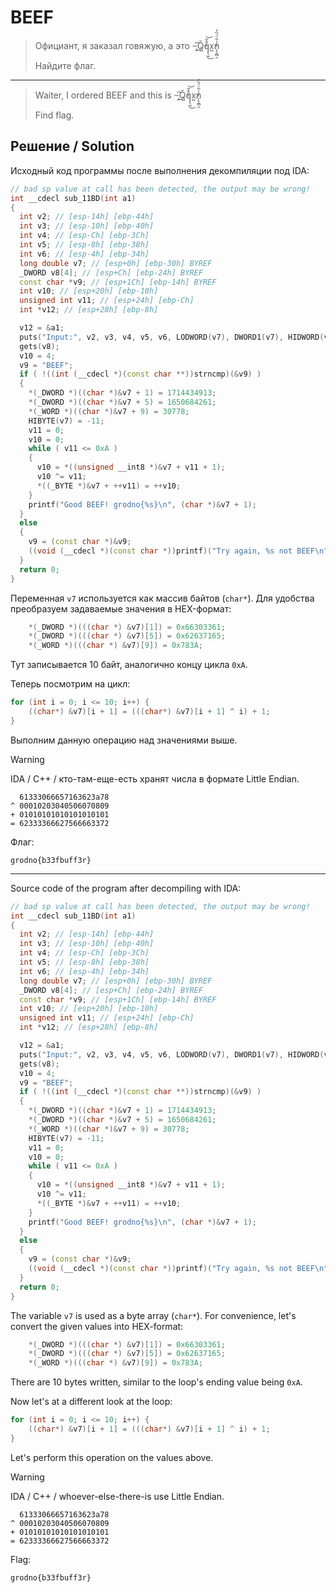 # BEEF

> Официант, я заказал говяжую, а это ~̡͆Q͍̓̆͟q̨̖͖̎̽̃͜͝x͍̕n̨̞̼̻̯̾͋̈́̏̓
>
> Найдите флаг.

---

> Waiter, I ordered BEEF and this is ~̡͆Q͍̓̆͟q̨̖͖̎̽̃͜͝x͍̕n̨̞̼̻̯̾͋̈́̏̓
>
> Find flag.

## Решение / Solution

Исходный код программы после выполнения декомпиляции под IDA:

```c++
// bad sp value at call has been detected, the output may be wrong!
int __cdecl sub_11BD(int a1)
{
  int v2; // [esp-14h] [ebp-44h]
  int v3; // [esp-10h] [ebp-40h]
  int v4; // [esp-Ch] [ebp-3Ch]
  int v5; // [esp-8h] [ebp-38h]
  int v6; // [esp-4h] [ebp-34h]
  long double v7; // [esp+0h] [ebp-30h] BYREF
  _DWORD v8[4]; // [esp+Ch] [ebp-24h] BYREF
  const char *v9; // [esp+1Ch] [ebp-14h] BYREF
  int v10; // [esp+20h] [ebp-10h]
  unsigned int v11; // [esp+24h] [ebp-Ch]
  int *v12; // [esp+28h] [ebp-8h]

  v12 = &a1;
  puts("Input:", v2, v3, v4, v5, v6, LODWORD(v7), DWORD1(v7), HIDWORD(v7), v8[0], v8[1], v8[2]);
  gets(v8);
  v10 = 4;
  v9 = "BEEF";
  if ( !((int (__cdecl *)(const char **))strncmp)(&v9) )
  {
    *(_DWORD *)((char *)&v7 + 1) = 1714434913;
    *(_DWORD *)((char *)&v7 + 5) = 1650684261;
    *(_WORD *)((char *)&v7 + 9) = 30778;
    HIBYTE(v7) = -11;
    v11 = 0;
    v10 = 0;
    while ( v11 <= 0xA )
    {
      v10 = *((unsigned __int8 *)&v7 + v11 + 1);
      v10 ^= v11;
      *((_BYTE *)&v7 + ++v11) = ++v10;
    }
    printf("Good BEEF! grodno{%s}\n", (char *)&v7 + 1);
  }
  else
  {
    v9 = (const char *)&v9;
    ((void (__cdecl *)(const char *))printf)("Try again, %s not BEEF\n");
  }
  return 0;
}
```

Переменная `v7` используется как массив байтов (`char*`). Для удобства преобразуем задаваемые
значения в HEX-формат:

```c++
    *(_DWORD *)(((char *) &v7)[1]) = 0x66303361;
    *(_DWORD *)(((char *) &v7)[5]) = 0x62637165;
    *(_WORD *)(((char *) &v7)[9]) = 0x783A;
```

Тут записывается 10 байт, аналогично концу цикла `0xA`.

Теперь посмотрим на цикл:

```c++
for (int i = 0; i <= 10; i++) {
    ((char*) &v7)[i + 1] = (((char*) &v7)[i + 1] ^ i) + 1;
}
```

Выполним данную операцию над значениями выше.

> [!WARNING]
> IDA / C++ / кто-там-еще-есть хранят числа в формате Little Endian.

```plain
  61333066657163623a78
^ 00010203040506070809
+ 01010101010101010101
= 62333366627566663372
```

Флаг:

```plain
grodno{b33fbuff3r}
```

---

Source code of the program after decompiling with IDA:

```c++
// bad sp value at call has been detected, the output may be wrong!
int __cdecl sub_11BD(int a1)
{
  int v2; // [esp-14h] [ebp-44h]
  int v3; // [esp-10h] [ebp-40h]
  int v4; // [esp-Ch] [ebp-3Ch]
  int v5; // [esp-8h] [ebp-38h]
  int v6; // [esp-4h] [ebp-34h]
  long double v7; // [esp+0h] [ebp-30h] BYREF
  _DWORD v8[4]; // [esp+Ch] [ebp-24h] BYREF
  const char *v9; // [esp+1Ch] [ebp-14h] BYREF
  int v10; // [esp+20h] [ebp-10h]
  unsigned int v11; // [esp+24h] [ebp-Ch]
  int *v12; // [esp+28h] [ebp-8h]

  v12 = &a1;
  puts("Input:", v2, v3, v4, v5, v6, LODWORD(v7), DWORD1(v7), HIDWORD(v7), v8[0], v8[1], v8[2]);
  gets(v8);
  v10 = 4;
  v9 = "BEEF";
  if ( !((int (__cdecl *)(const char **))strncmp)(&v9) )
  {
    *(_DWORD *)((char *)&v7 + 1) = 1714434913;
    *(_DWORD *)((char *)&v7 + 5) = 1650684261;
    *(_WORD *)((char *)&v7 + 9) = 30778;
    HIBYTE(v7) = -11;
    v11 = 0;
    v10 = 0;
    while ( v11 <= 0xA )
    {
      v10 = *((unsigned __int8 *)&v7 + v11 + 1);
      v10 ^= v11;
      *((_BYTE *)&v7 + ++v11) = ++v10;
    }
    printf("Good BEEF! grodno{%s}\n", (char *)&v7 + 1);
  }
  else
  {
    v9 = (const char *)&v9;
    ((void (__cdecl *)(const char *))printf)("Try again, %s not BEEF\n");
  }
  return 0;
}
```

The variable `v7` is used as a byte array (`char*`). For convenience, let's convert the given values
into HEX-format:

```c++
    *(_DWORD *)(((char *) &v7)[1]) = 0x66303361;
    *(_DWORD *)(((char *) &v7)[5]) = 0x62637165;
    *(_WORD *)(((char *) &v7)[9]) = 0x783A;
```

There are 10 bytes written, similar to the loop's ending value being `0xA`.

Now let's at a different look at the loop:

```c++
for (int i = 0; i <= 10; i++) {
    ((char*) &v7)[i + 1] = (((char*) &v7)[i + 1] ^ i) + 1;
}
```

Let's perform this operation on the values above.

> [!WARNING]
> IDA / C++ / whoever-else-there-is use Little Endian.

```plain
  61333066657163623a78
^ 00010203040506070809
+ 01010101010101010101
= 62333366627566663372
```

Flag:

```plain
grodno{b33fbuff3r}
```
